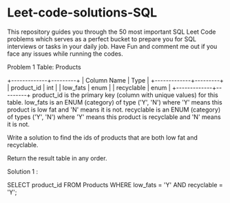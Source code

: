 # Leet-code-solutions-SQL
This repository guides you through the 50 most important SQL Leet Code problems which serves as a perfect bucket to prepare you for SQL interviews or tasks in your daily job. Have Fun and comment me out if you face any issues while running the codes. 

Problem 1  Table: Products

+-------------+---------+
| Column Name | Type    |
+-------------+---------+
| product_id  | int     |
| low_fats    | enum    |
| recyclable  | enum    |
+-------------+---------+
product_id is the primary key (column with unique values) for this table.
low_fats is an ENUM (category) of type ('Y', 'N') where 'Y' means this product is low fat and 'N' means it is not.
recyclable is an ENUM (category) of types ('Y', 'N') where 'Y' means this product is recyclable and 'N' means it is not.
 

Write a solution to find the ids of products that are both low fat and recyclable.

Return the result table in any order.

Solution 1 : 

SELECT product_id FROM Products
WHERE low_fats = 'Y'
AND recyclable = 'Y';
